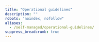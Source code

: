 ```yaml
---
title: "Operational guidelines"
description: ""
robots: "noindex, nofollow"
aliases:
  - /self-managed/operational-guidelines/
suppress_breadcrumb: true
---
```


<!-- Note: The self-managed docs are in a separate branch. The self-managed section in main is used for redirect purposes of the pre-self-managed (circa Dec. 2024) self-managed docs -->
